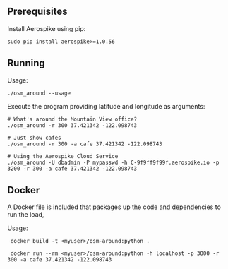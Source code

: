 
Prerequisites
----------------------------------------------------------------

Install Aerospike using pip:

    sudo pip install aerospike>=1.0.56

Running
----------------------------------------------------------------

Usage:

    ./osm_around --usage

Execute the program providing latitude and longitude as arguments:

    # What's around the Mountain View office?
    ./osm_around -r 300 37.421342 -122.098743

    # Just show cafes
    ./osm_around -r 300 -a cafe 37.421342 -122.098743

    # Using the Aerospike Cloud Service
    ./osm_around -U dbadmin -P mypasswd -h C-9f9ff9f99f.aerospike.io -p 3200 -r 300 -a cafe 37.421342 -122.098743

Docker
----------------------------------------------------------------
A Docker file is included that packages up the code and dependencies to run the load, 

Usage:

     docker build -t <myuser>/osm-around:python .

     docker run --rm <myuser>/osm-around:python -h localhost -p 3000 -r 300 -a cafe 37.421342 -122.098743


